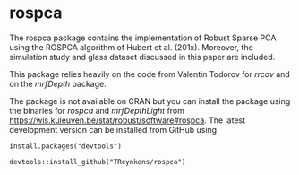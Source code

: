 <!-- README.md is generated from README.Rmd. Please edit that file -->
rospca
======

The rospca package contains the implementation of Robust Sparse PCA using the ROSPCA algorithm of Hubert et al. (201x). Moreover, the simulation study and glass dataset discussed in this paper are included.

This package relies heavily on the code from Valentin Todorov for *rrcov* and on the *mrfDepth* package.

The package is not available on CRAN but you can install the package using the binaries for *rospca* and *mrfDepthLight* from <https://wis.kuleuven.be/stat/robust/software#rospca>. The latest development version can be installed from GitHub using

    install.packages("devtools")

    devtools::install_github("TReynkens/rospca")
